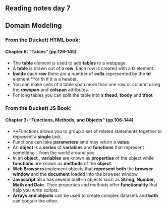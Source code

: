 ## Reading notes day 7
## Domain Modeling
### From the Duckett HTML book:
#### Chapter 6: “Tables” (pp.126-145)

- The **table** element is used to add **tables** to a webpage.
- A **table** is drawn out of a **row**. Each row is created with a **tr** element.
- **Inside** each **row** there are a number of **cells** represented by the **td** element **or th if it is a header.
- You can make cells of a table span more than one row or column using the **rowspan** and **colspan** attributes.
- For long tables you can split the table into a **thead**, **tbody** and **tfoot**

### From the Duckett JS Book:
#### Chapter 3: “Functions, Methods, and Objects” (pp.106-144)

- **Functions allows you to group a set of related statements together to represent a **single** task.
- Functions can take **parameters** amd may return a **value**.
- An **object** is a **series** of **variables** and **functions** that represent something - from the world around you.
- In an **object** , **variables** are known as **properties** of the object while **functions** are known as **methods** of the **object**.
- **Web Browsers** implement objects that **represent** **both** the **browser window** and the **document** loaded into the browser window.
- **Javascript** also has several built-in objects such as **String, Number, Math and Date**. Their properties and methods offer **functionality** that help you write scripts.
- **Arrays and objects** can be used to create complex datasets and **both** can contain the other.

